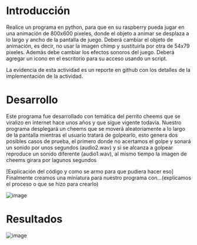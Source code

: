 # Introducción
Realice un programa en python, para que en su raspberry pueda jugar en una animación de 800x600 pixeles, donde el objeto a animar se desplaza a lo largo y ancho de la pantalla de juego. Deberá cambiar el objeto de animación, es decir, no usar la imagen chimp y sustituirla por otra de 54x79 pixeles. Además debe cambiar los efectos sonoros del juego. Deberá agregar un icono en el escritorio para su acceso usando un script.

La evidencia de esta actividad es un reporte en github con los detalles de la implementación de la actividad.

# Desarrollo 
Este programa fue desarrollado con temática del perrito cheems que se viralizo en internet hace unos años y que sigue vigente todavía. Nuestro programa desplegará un cheems que se moverá aleatoriamente a lo largo de la pantalla mientras el usuario tratará de golpearlo, esto genera dos posibles casos de prueba, el primero donde no acertamos el golpe y sonará un sonido por unos segundos (audio2.wav) y si se alcanza a golpear reproduce un sonido diferente (audio1.wav), al mismo tiempo la imagen de cheems girara por lagunos segundos 

[Explicación del código y como se armo para que pudiera hacer eso]
Finalmente creamos una miniatura para nuestro programa con...(explicamos el proceso o que se hizo para crearlo)

![image](https://user-images.githubusercontent.com/88802298/171071443-666dea7b-fa2e-4a62-981b-ee7920798365.png)

# Resultados

![image](https://user-images.githubusercontent.com/88802298/171070476-e4dfbb24-dace-48a4-b1da-968cb081a0b3.png)
